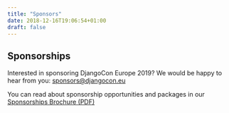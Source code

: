 ```yaml
---
title: "Sponsors"
date: 2018-12-16T19:06:54+01:00
draft: false
---
```


## Sponsorships

Interested in sponsoring DjangoCon Europe 2019? We would be happy to hear from
you: [sponsors@djangocon.eu](mailto:sponsors@djangocon.eu)

You can read about sponsorship opportunities and packages in our
[Sponsorships Brochure (PDF)](/files/DjangoconEUSponsorBrochure2019.pdf)
